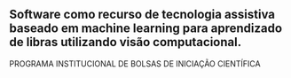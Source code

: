 ## Software como recurso de tecnologia assistiva baseado em machine learning para aprendizado de libras utilizando visão computacional.

PROGRAMA INSTITUCIONAL DE BOLSAS DE INICIAÇÃO CIENTÍFICA